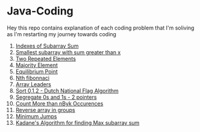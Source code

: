 # Java-Coding
Hey this repo contains explanation of each coding problem that I'm soliving as I'm restarting my journey towards coding

1. [Indexes of Subarray Sum](https://github.com/lakshmir1098/Java-Coding/blob/main/01%20Indexes%20of%20Subarray%20Sum.md)
2. [Smallest subarray with sum greater than x](https://github.com/lakshmir1098/Java-Coding/blob/main/02%20Smallest%20subarray%20with%20sum%20greater%20than%20x.md)
3. [Two Repeated Elements](https://github.com/lakshmir1098/Java-Coding/blob/main/03%20Two%20Repeated%20Elements.md)
4. [Majority Element](https://github.com/lakshmir1098/Java-Coding/blob/main/04%20Majority%20Element.md)
5. [Equilibrium Point](https://github.com/lakshmir1098/Java-Coding/blob/main/05%20Equilibrium%20Point.md)
6. [Nth fibonnaci](https://github.com/lakshmir1098/Java-Coding/blob/main/06%20Nth%20Fibonnaci.md)
7. [Array Leaders](https://github.com/lakshmir1098/Java-Coding/blob/main/07%20Array%20Leaders.md)
8. [Sort 0,1,2 - Dutch National Flag Algorithm](https://github.com/lakshmir1098/Java-Coding/blob/main/08%20Sort%200s%2C%201s%20and%202s.md)
9. [Segregate 0s and 1s -  2 pointers](https://github.com/lakshmir1098/Java-Coding/blob/main/09%20Segregate%200s%20and%201s.md)
10. [Count More than nByk Occurences](https://github.com/lakshmir1098/Java-Coding/blob/main/10%20Count%20More%20than%20nByk%20Occurences.md)
11. [Reverse array in groups](https://github.com/lakshmir1098/Java-Coding/blob/main/11%20Reverse%20array%20in%20groups.md)
12. [Minimum Jumps]()
13. [Kadane's Algorithm for finding Max subarray sum]()